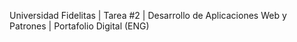 Universidad Fidelitas | Tarea #2 | Desarrollo de Aplicaciones Web y Patrones | Portafolio Digital (ENG)
